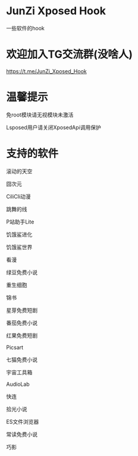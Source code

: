 # JunZi Xposed Hook
一些软件的hook
# 欢迎加入TG交流群(没啥人)
https://t.me/JunZi_Xposed_Hook
# 温馨提示
免root模块请无视模块未激活

Lsposed用户请关闭XposedApi调用保护
# 支持的软件
滚动的天空

囧次元

CiliCli动漫

跳舞的线

P站助手Lite

饥饿鲨进化

饥饿鲨世界

看漫

绿豆免费小说

重生细胞

锦书

星芽免费短剧

番茄免费小说

红果免费短剧

Picsart

七猫免费小说

宇宙工具箱

AudioLab

快连

拾光小说

ES文件浏览器

常读免费小说

巧影
